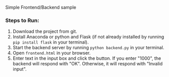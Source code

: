 Simple Frontend/Backend sample
### Steps to Run:
1. Download the project from git.
2. Install Anaconda or python and Flask (if not already installed by running `pip install flask` in your terminal).
3. Start the backend server by running `python backend.py` in your terminal.
4. Open `frontend.html` in your browser.
5. Enter text in the input box and click the button. If you enter "1000", the backend will respond with "OK". Otherwise, it will respond with "Invalid input".
